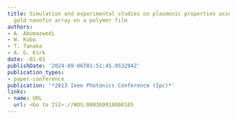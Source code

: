 ```yaml
---
title: Simulation and experimental studies on plasmonic properties associated with
  gold nanofin array on a polymer film
authors:
- A. Abumazwedi
- W. Kubo
- T. Tanaka
- A. G. Kirk
date: -01-01
publishDate: '2024-09-06T01:51:45.953294Z'
publication_types:
- paper-conference
publication: '*2013 Ieee Photonics Conference (Ipc)*'
links:
- name: URL
  url: <Go to ISI>://WOS:000369918000165
---
```

